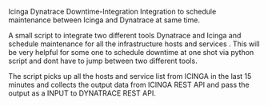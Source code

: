 Icinga Dynatrace Downtime-Integration
Integration to schedule maintenance between Icinga and Dynatrace at same time.

A small script to integrate two different tools Dynatrace and Icinga and schedule maintenance for all the infrastructure hosts and services . This will be very helpful for some one to schedule downtime at one shot via python script and dont have to jump between two different tools.

The script picks up all the hosts and service list from ICINGA in the last 15 minutes and collects the output data from ICINGA REST API and pass the output as a INPUT to DYNATRACE REST API.
